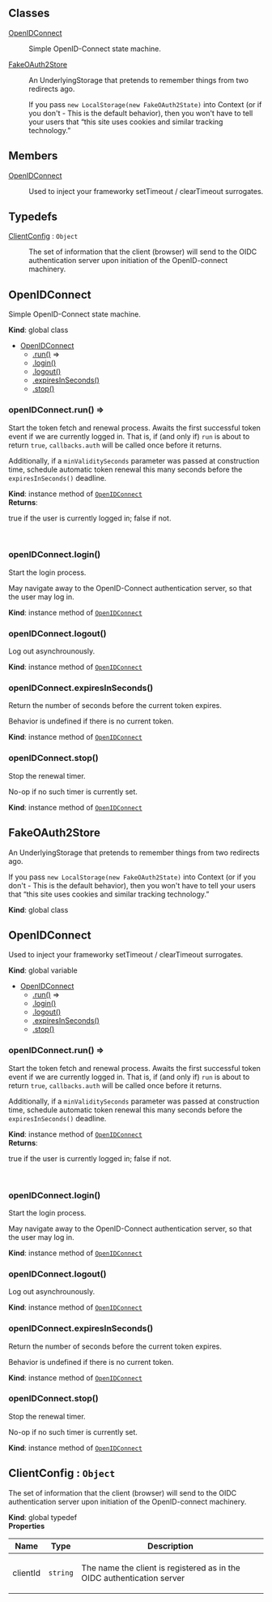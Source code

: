 ## Classes

<dl>
<dt><a href="#OpenIDConnect">OpenIDConnect</a></dt>
<dd><p>Simple OpenID-Connect state machine.</p></dd>
<dt><a href="#FakeOAuth2Store">FakeOAuth2Store</a></dt>
<dd><p>An UnderlyingStorage that pretends to remember things from two redirects ago.</p>
<p>If you pass <code>new LocalStorage(new FakeOAuth2State)</code> into
Context (or if you don't - This is the default behavior), then you
won't have to tell your users that “this site uses cookies and
similar tracking technology.”</p></dd>
</dl>

## Members

<dl>
<dt><a href="#OpenIDConnect">OpenIDConnect</a></dt>
<dd><p>Used to inject your frameworky setTimeout / clearTimeout surrogates.</p></dd>
</dl>

## Typedefs

<dl>
<dt><a href="#ClientConfig">ClientConfig</a> : <code>Object</code></dt>
<dd><p>The set of information that the client (browser) will send to the
OIDC authentication server upon initiation of the OpenID-connect
machinery.</p></dd>
</dl>

<a name="OpenIDConnect"></a>

## OpenIDConnect
<p>Simple OpenID-Connect state machine.</p>

**Kind**: global class  

* [OpenIDConnect](#OpenIDConnect)
    * [.run()](#OpenIDConnect+run) ⇒
    * [.login()](#OpenIDConnect+login)
    * [.logout()](#OpenIDConnect+logout)
    * [.expiresInSeconds()](#OpenIDConnect+expiresInSeconds)
    * [.stop()](#OpenIDConnect+stop)

<a name="OpenIDConnect+run"></a>

### openIDConnect.run() ⇒
<p>Start the token fetch and renewal process. Awaits the first
successful token event if we are currently logged in. That is, if
(and only if) <code>run</code> is about to return <code>true</code>, <code>callbacks.auth</code>
will be called once before it returns.</p>
<p>Additionally, if a <code>minValiditySeconds</code> parameter was passed at
construction time, schedule automatic token renewal this many
seconds before the <code>expiresInSeconds()</code> deadline.</p>

**Kind**: instance method of [<code>OpenIDConnect</code>](#OpenIDConnect)  
**Returns**: <p>true if the user is currently logged in; false if
not.</p>  
<a name="OpenIDConnect+login"></a>

### openIDConnect.login()
<p>Start the login process.</p>
<p>May navigate away to the OpenID-Connect authentication server, so
that the user may log in.</p>

**Kind**: instance method of [<code>OpenIDConnect</code>](#OpenIDConnect)  
<a name="OpenIDConnect+logout"></a>

### openIDConnect.logout()
<p>Log out asynchrounously.</p>

**Kind**: instance method of [<code>OpenIDConnect</code>](#OpenIDConnect)  
<a name="OpenIDConnect+expiresInSeconds"></a>

### openIDConnect.expiresInSeconds()
<p>Return the number of seconds before the current token expires.</p>
<p>Behavior is undefined if there is no current token.</p>

**Kind**: instance method of [<code>OpenIDConnect</code>](#OpenIDConnect)  
<a name="OpenIDConnect+stop"></a>

### openIDConnect.stop()
<p>Stop the renewal timer.</p>
<p>No-op if no such timer is currently set.</p>

**Kind**: instance method of [<code>OpenIDConnect</code>](#OpenIDConnect)  
<a name="FakeOAuth2Store"></a>

## FakeOAuth2Store
<p>An UnderlyingStorage that pretends to remember things from two redirects ago.</p>
<p>If you pass <code>new LocalStorage(new FakeOAuth2State)</code> into
Context (or if you don't - This is the default behavior), then you
won't have to tell your users that “this site uses cookies and
similar tracking technology.”</p>

**Kind**: global class  
<a name="OpenIDConnect"></a>

## OpenIDConnect
<p>Used to inject your frameworky setTimeout / clearTimeout surrogates.</p>

**Kind**: global variable  

* [OpenIDConnect](#OpenIDConnect)
    * [.run()](#OpenIDConnect+run) ⇒
    * [.login()](#OpenIDConnect+login)
    * [.logout()](#OpenIDConnect+logout)
    * [.expiresInSeconds()](#OpenIDConnect+expiresInSeconds)
    * [.stop()](#OpenIDConnect+stop)

<a name="OpenIDConnect+run"></a>

### openIDConnect.run() ⇒
<p>Start the token fetch and renewal process. Awaits the first
successful token event if we are currently logged in. That is, if
(and only if) <code>run</code> is about to return <code>true</code>, <code>callbacks.auth</code>
will be called once before it returns.</p>
<p>Additionally, if a <code>minValiditySeconds</code> parameter was passed at
construction time, schedule automatic token renewal this many
seconds before the <code>expiresInSeconds()</code> deadline.</p>

**Kind**: instance method of [<code>OpenIDConnect</code>](#OpenIDConnect)  
**Returns**: <p>true if the user is currently logged in; false if
not.</p>  
<a name="OpenIDConnect+login"></a>

### openIDConnect.login()
<p>Start the login process.</p>
<p>May navigate away to the OpenID-Connect authentication server, so
that the user may log in.</p>

**Kind**: instance method of [<code>OpenIDConnect</code>](#OpenIDConnect)  
<a name="OpenIDConnect+logout"></a>

### openIDConnect.logout()
<p>Log out asynchrounously.</p>

**Kind**: instance method of [<code>OpenIDConnect</code>](#OpenIDConnect)  
<a name="OpenIDConnect+expiresInSeconds"></a>

### openIDConnect.expiresInSeconds()
<p>Return the number of seconds before the current token expires.</p>
<p>Behavior is undefined if there is no current token.</p>

**Kind**: instance method of [<code>OpenIDConnect</code>](#OpenIDConnect)  
<a name="OpenIDConnect+stop"></a>

### openIDConnect.stop()
<p>Stop the renewal timer.</p>
<p>No-op if no such timer is currently set.</p>

**Kind**: instance method of [<code>OpenIDConnect</code>](#OpenIDConnect)  
<a name="ClientConfig"></a>

## ClientConfig : <code>Object</code>
<p>The set of information that the client (browser) will send to the
OIDC authentication server upon initiation of the OpenID-connect
machinery.</p>

**Kind**: global typedef  
**Properties**

| Name | Type | Description |
| --- | --- | --- |
| clientId | <code>string</code> | <p>The name the client is registered as in the OIDC authentication server</p> |

